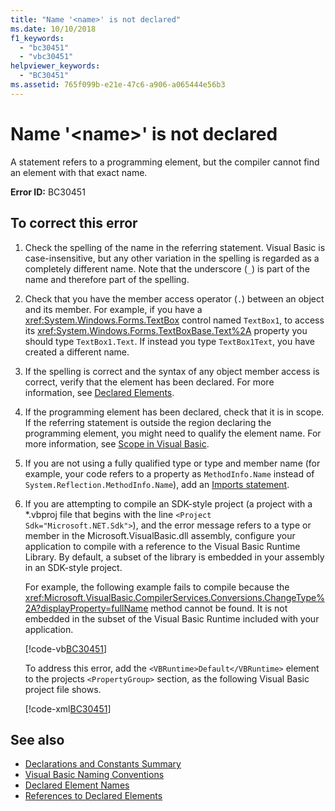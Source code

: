 ```yaml
---
title: "Name '<name>' is not declared"
ms.date: 10/10/2018
f1_keywords: 
  - "bc30451"
  - "vbc30451"
helpviewer_keywords: 
  - "BC30451"
ms.assetid: 765f099b-e21e-47c6-a906-a065444e56b3
---
```

# Name '\<name>' is not declared
A statement refers to a programming element, but the compiler cannot find an element with that exact name.  
  
 **Error ID:** BC30451  
  
## To correct this error  
  
1. Check the spelling of the name in the referring statement. Visual Basic is case-insensitive, but any other variation in the spelling is regarded as a completely different name. Note that the underscore (`_`) is part of the name and therefore part of the spelling.  
  
2. Check that you have the member access operator (`.`) between an object and its member. For example, if you have a <xref:System.Windows.Forms.TextBox> control named `TextBox1`, to access its <xref:System.Windows.Forms.TextBoxBase.Text%2A> property you should type `TextBox1.Text`. If instead you type `TextBox1Text`, you have created a different name.  
  
3. If the spelling is correct and the syntax of any object member access is correct, verify that the element has been declared. For more information, see [Declared Elements](../../programming-guide/language-features/declared-elements/index.md).  
  
4. If the programming element has been declared, check that it is in scope. If the referring statement is outside the region declaring the programming element, you might need to qualify the element name. For more information, see [Scope in Visual Basic](../../programming-guide/language-features/declared-elements/scope.md).  

5. If you are not using a fully qualified type or type and member name (for example, your code refers to a property as `MethodInfo.Name` instead of `System.Reflection.MethodInfo.Name`), add an [Imports statement](../statements/imports-statement-net-namespace-and-type.md).

6. If you are attempting to compile an SDK-style project (a project with a \*.vbproj file that begins with the line `<Project Sdk="Microsoft.NET.Sdk">`), and the error message refers to a type or member in the Microsoft.VisualBasic.dll assembly, configure your application to compile with a reference to the Visual Basic Runtime Library. By default, a subset of the library is embedded in your assembly in an SDK-style project.

   For example, the following example fails to compile because the <xref:Microsoft.VisualBasic.CompilerServices.Conversions.ChangeType%2A?displayProperty=fullName> method cannot be found. It is not embedded in the subset of the Visual Basic Runtime included with your application.  

   [!code-vb[BC30451](~/samples/snippets/visualbasic/language-reference/error-messages/bc30451/program1.vb?highlight=7)]

   To address this error, add the `<VBRuntime>Default</VBRuntime>` element to the projects `<PropertyGroup>` section, as the following Visual Basic project file shows.

   [!code-xml[BC30451](~/samples/snippets/visualbasic/language-reference/error-messages/bc30451/vbruntime.vbproj?highlight=6)]

## See also

- [Declarations and Constants Summary](../../../visual-basic/language-reference/keywords/declarations-and-constants-summary.md)
- [Visual Basic Naming Conventions](../../../visual-basic/programming-guide/program-structure/naming-conventions.md)
- [Declared Element Names](../../../visual-basic/programming-guide/language-features/declared-elements/declared-element-names.md)
- [References to Declared Elements](../../../visual-basic/programming-guide/language-features/declared-elements/references-to-declared-elements.md)
